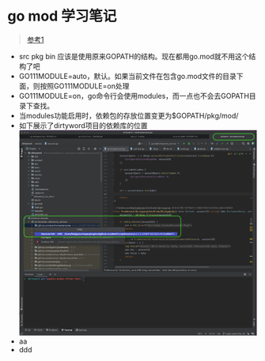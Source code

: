 # go mod 学习笔记
>[参考1](https://zhuanlan.zhihu.com/p/482014524)
* src pkg bin 应该是使用原来GOPATH的结构。现在都用go.mod就不用这个结构了吧
* GO111MODULE=auto，默认。如果当前文件在包含go.mod文件的目录下面，则按照GO111MODULE=on处理
* GO111MODULE=on，go命令行会使用modules，而一点也不会去GOPATH目录下查找。
* 当modules功能启用时，依赖包的存放位置变更为$GOPATH/pkg/mod/
* 如下展示了dirtyword项目的依赖库的位置
![](doc/p-go-lib-location.png)
* aa
* ddd